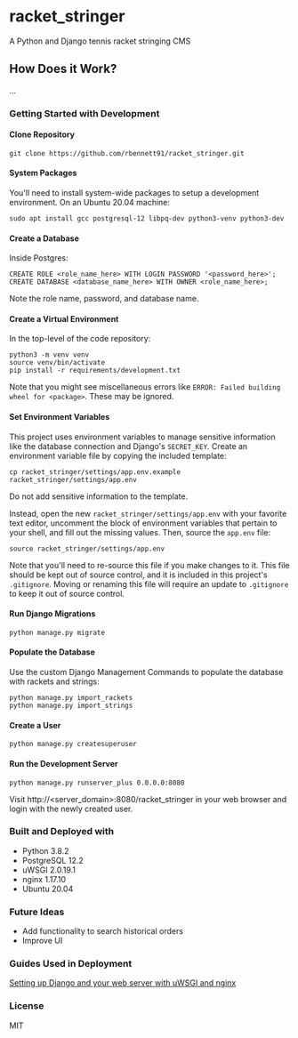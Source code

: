 # racket_stringer
A Python and Django tennis racket stringing CMS

## How Does it Work?
...

### Getting Started with Development

#### Clone Repository
```
git clone https://github.com/rbennett91/racket_stringer.git
```

#### System Packages
You'll need to install system-wide packages to setup a development environment. On an Ubuntu 20.04 machine:
```
sudo apt install gcc postgresql-12 libpq-dev python3-venv python3-dev
```

#### Create a Database
Inside Postgres:
```
CREATE ROLE <role_name_here> WITH LOGIN PASSWORD '<password_here>';
CREATE DATABASE <database_name_here> WITH OWNER <role_name_here>;
```

Note the role name, password, and database name.

#### Create a Virtual Environment
In the top-level of the code repository:
```
python3 -m venv venv
source venv/bin/activate
pip install -r requirements/development.txt
```

Note that you might see miscellaneous errors like `ERROR: Failed building wheel for <package>`. These may be ignored.

#### Set Environment Variables
This project uses environment variables to manage sensitive information like the database connection and Django's `SECRET_KEY`. Create an environment variable file by copying the included template:
```
cp racket_stringer/settings/app.env.example racket_stringer/settings/app.env
```

Do not add sensitive information to the template.

Instead, open the new `racket_stringer/settings/app.env` with your favorite text editor, uncomment the block of environment variables that pertain to your shell, and fill out the missing values. Then, source the `app.env` file:

```source racket_stringer/settings/app.env```

Note that you'll need to re-source this file if you make changes to it. This file should be kept out of source control, and it is included in this project's `.gitignore`. Moving or renaming this file will require an update to `.gitignore` to keep it out of source control.

#### Run Django Migrations
```
python manage.py migrate
```

#### Populate the Database
Use the custom Django Management Commands to populate the database with rackets and strings:
```
python manage.py import_rackets
python manage.py import_strings
```

#### Create a User
```
python manage.py createsuperuser
```

#### Run the Development Server
```
python manage.py runserver_plus 0.0.0.0:8080
```

Visit http://<server_domain>:8080/racket_stringer in your web browser and login with the newly created user.

### Built and Deployed with
* Python 3.8.2
* PostgreSQL 12.2
* uWSGI 2.0.19.1
* nginx 1.17.10
* Ubuntu 20.04

### Future Ideas
* Add functionality to search historical orders
* Improve UI

### Guides Used in Deployment
[Setting up Django and your web server with uWSGI and nginx](https://uwsgi-docs.readthedocs.io/en/latest/tutorials/Django_and_nginx.html)

### License
MIT
